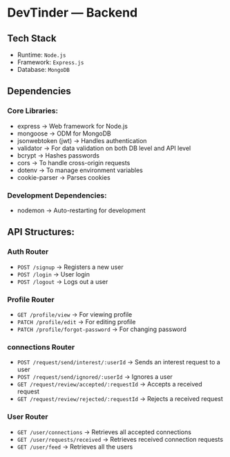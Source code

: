 # DevTinder — Backend

## Tech Stack

- Runtime: `Node.js`
- Framework: `Express.js`
- Database: `MongoDB`

## Dependencies

### Core Libraries:

- express → Web framework for Node.js
- mongoose → ODM for MongoDB
- jsonwebtoken (jwt) → Handles authentication
- validator → For data validation on both DB level and API level
- bcrypt → Hashes passwords
- cors → To handle cross-origin requests
- dotenv → To manage environment variables
- cookie-parser → Parses cookies

### Development Dependencies:

- nodemon → Auto-restarting for development

## API Structures:

### Auth Router

- `POST /signup` → Registers a new user
- `POST /login` → User login
- `POST /logout` → Logs out a user

### Profile Router

- `GET /profile/view` → For viewing profile
- `PATCH /profile/edit` → For editing profile
- `PATCH /profile/forgot-password` → For changing password

### connections Router

- `POST /request/send/interest/:userId` → Sends an interest request to a user
- `POST /request/send/ignored/:userId` → Ignores a user
- `GET /request/review/accepted/:requestId` → Accepts a received request
- `GET /request/review/rejected/:requestId` → Rejects a received request

### User Router

- `GET /user/connections` → Retrieves all accepted connections
- `GET /user/requests/received` → Retrieves received connection requests
- `GET /user/feed` → Retrieves all the users

